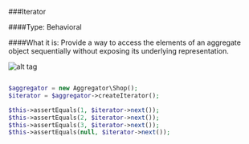 ###Iterator

####Type: Behavioral

####What it is:
Provide a way to access the elements of an aggregate object sequentially without exposing its underlying representation.

![alt tag](https://habrastorage.org/getpro/habr/post_images/af1/992/b68/af1992b6809a68dd7743f8e7756ad635.jpg)

```php

$aggregator = new Aggregator\Shop();
$iterator = $aggregator->createIterator();

$this->assertEquals(1, $iterator->next());
$this->assertEquals(2, $iterator->next());
$this->assertEquals(3, $iterator->next());
$this->assertEquals(null, $iterator->next());

```
